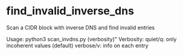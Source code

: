 # find_invalid_inverse_dns
Scan a CIDR block with inverse DNS and find invalid entries

Usage: python3 scan_invdns.py <prefix> (verbosity)"
Verbosity: quiet/q: only incoherent values (default)
           verbose/v: info on each entry 
  
